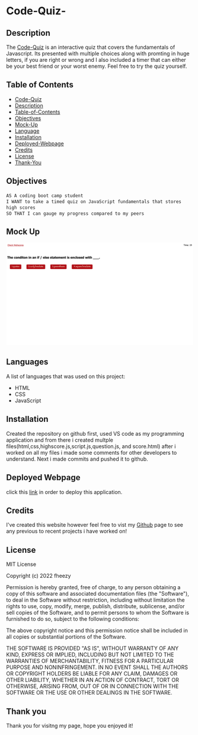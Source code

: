 # Code-Quiz-

## Description

The [Code-Quiz](file:///Users/farhanhoque/Desktop/projects/Code-Quiz-/index.html) is an interactive quiz that covers the fundamentals of Javascript. Its presented with multiple choices along with promting in huge letters, if you are right or wrong and I also included a timer that can either be your best friend or your worst enemy. Feel free to try the quiz yourself. 

## Table of Contents 
- [Code-Quiz](#code-quiz)
- [Description](#description)
- [Table-of-Contents](#table-of-contents)
- [Objectives](#objectives)
- [Mock-Up](#mock-up)
- [Language](#languages)
- [Installation](#installation)
- [Deployed-Webpage](#deployed-webpage)
- [Credits](#credits)
- [License](#license)
- [Thank-You](#thank-you)

## Objectives 

```
AS A coding boot camp student
I WANT to take a timed quiz on JavaScript fundamentals that stores high scores
SO THAT I can gauge my progress compared to my peers
```

## Mock Up 

![Code-Quiz-Mock-Up](./Mock-up.png)

## Languages 

A list of languages that was used on this project: 
- HTML
- CSS
- JavaScript 

## Installation 

Created the repository on github first, used VS code as my programming application and from there i created multple files(html,css,highscore.js,script.js,question.js, and score.html) after i worked on all my files i made some comments for other developers to understand. Next i made commits and pushed it to github.

## Deployed Webpage 

click this [link](https://github.com/fheezy/Code-Quiz-) in order to deploy this application. 

## Credits 

I've created this website however feel free to vist my [Github](https://github.com/fheezy) page to see any previous to recent projects i have worked on! 

## License 
MIT License

Copyright (c) 2022 fheezy

Permission is hereby granted, free of charge, to any person obtaining a copy
of this software and associated documentation files (the "Software"), to deal
in the Software without restriction, including without limitation the rights
to use, copy, modify, merge, publish, distribute, sublicense, and/or sell
copies of the Software, and to permit persons to whom the Software is
furnished to do so, subject to the following conditions:

The above copyright notice and this permission notice shall be included in all
copies or substantial portions of the Software.

THE SOFTWARE IS PROVIDED "AS IS", WITHOUT WARRANTY OF ANY KIND, EXPRESS OR
IMPLIED, INCLUDING BUT NOT LIMITED TO THE WARRANTIES OF MERCHANTABILITY,
FITNESS FOR A PARTICULAR PURPOSE AND NONINFRINGEMENT. IN NO EVENT SHALL THE
AUTHORS OR COPYRIGHT HOLDERS BE LIABLE FOR ANY CLAIM, DAMAGES OR OTHER
LIABILITY, WHETHER IN AN ACTION OF CONTRACT, TORT OR OTHERWISE, ARISING FROM,
OUT OF OR IN CONNECTION WITH THE SOFTWARE OR THE USE OR OTHER DEALINGS IN THE
SOFTWARE.

## Thank you

Thank you for visitng my page, hope you enjoyed it! 
